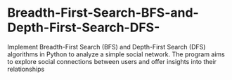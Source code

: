 # Breadth-First-Search-BFS-and-Depth-First-Search-DFS-
Implement Breadth-First Search (BFS) and Depth-First Search (DFS) algorithms in Python to analyze a simple social network. The program aims to explore social connections between users and offer insights into their relationships
